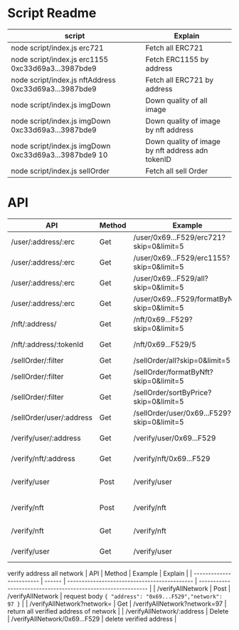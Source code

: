# Script Readme

| script                                                | Explain                                          |
| ----------------------------------------------------- | ------------------------------------------------ |
| node script/index.js erc721                           | Fetch all ERC721                                 |
| node script/index.js erc1155 0xc33d69a3...3987bde9    | Fetch ERC1155 by address                         |
| node script/index.js nftAddress 0xc33d69a3...3987bde9 | Fetch all ERC721 by address                      |
| node script/index.js imgDown                          | Down quality of all image                        |
| node script/index.js imgDown 0xc33d69a3...3987bde9    | Down quality of image by nft address             |
| node script/index.js imgDown 0xc33d69a3...3987bde9 10 | Down quality of image by nft address adn tokenID |
| node script/index.js sellOrder                        | Fetch all sell Order                             |

# API

| API                      | Method | Example                                      | Explain                                                      |
| ------------------------ | ------ | -------------------------------------------- | ------------------------------------------------------------ |
| /user/:address/:erc      | Get    | /user/0x69...F529/erc721?skip=0&limit=5      | Get all erc721 of user                                       |
| /user/:address/:erc      | Get    | /user/0x69...F529/erc1155?skip=0&limit=5     | Get all erc1155 of user                                      |
| /user/:address/:erc      | Get    | /user/0x69...F529/all?skip=0&limit=5         | Get all erc721 and erc1155 of user                           |
| /user/:address/:erc      | Get    | /user/0x69...F529/formatByNft?skip=0&limit=5 | Get all erc721 and erc1155 format by nft                     |
| /nft/:address/           | Get    | /nft/0x69...F529?skip=0&limit=5              | Get all nft with address                                     |
| /nft/:address/:tokenId   | Get    | /nft/0x69...F529/5                           | Get detail nft with address and tokenId                      |
| /sellOrder/:filter       | Get    | /sellOrder/all?skip=0&limit=5                | Get all sellOrder list                                       |
| /sellOrder/:filter       | Get    | /sellOrder/formatByNft?skip=0&limit=5        | Get sellOrder list format by nft                             |
| /sellOrder/:filter       | Get    | /sellOrder/sortByPrice?skip=0&limit=5        | Get sellOrder list sort by price                             |
| /sellOrder/user/:address | Get    | /sellOrder/user/0x69...F529?skip=0&limit=5   | Get sellOrder list of user                                   |
| /verify/user/:address    | Get    | /verify/user/0x69...F529                     | return `{ "isVerify": true }` if user verified               |
| /verify/nft/:address     | Get    | /verify/nft/0x69...F529                      | return `{ "isVerify": true }` if nft verified                |
| /verify/user             | Post   | /verify/user                                 | request body `{ "address": "0x69...F529","isVerify": true }` |
| /verify/nft              | Post   | /verify/nft                                  | request body `{ "address": "0x69...F529","isVerify": true }` |
| /verify/nft              | Get    | /verify/nft                                  | return all nft address verified                              |
| /verify/user             | Get    | /verify/user                                 | return all user address verified                             |

verify address all network
| API | Method | Example | Explain |
| ------------------------ | ------ | -------------------------------------------- | ------------------------------------------------------------ |
| /verifyAllNetwork | Post | /verifyAllNetwork | request body `{ "address": "0x69...F529","network": 97 }` |
| /verifyAllNetwork?network= | Get | /verifyAllNetwork?network=97 | return all verified address of network |
| /verifyAllNetwork/:address | Delete | /verifyAllNetwork/0x69...F529 | delete verified address |
